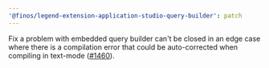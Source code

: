 ```yaml
---
'@finos/legend-extension-application-studio-query-builder': patch
---
```


Fix a problem with embedded query builder can't be closed in an edge case where there is a compilation error that could be auto-corrected when compiling in text-mode ([#1460](https://github.com/finos/legend-studio/issues/1460)).

